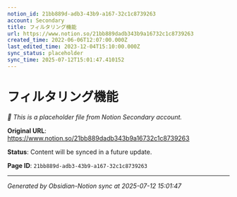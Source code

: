```yaml
---
notion_id: 21bb889d-adb3-43b9-a167-32c1c8739263
account: Secondary
title: フィルタリング機能
url: https://www.notion.so/21bb889dadb343b9a16732c1c8739263
created_time: 2022-06-06T12:07:00.000Z
last_edited_time: 2023-12-04T15:10:00.000Z
sync_status: placeholder
sync_time: 2025-07-12T15:01:47.410152
---
```


# フィルタリング機能

*🔄 This is a placeholder file from Notion Secondary account.*

**Original URL**: https://www.notion.so/21bb889dadb343b9a16732c1c8739263

**Status**: Content will be synced in a future update.

**Page ID**: `21bb889d-adb3-43b9-a167-32c1c8739263`

---

*Generated by Obsidian-Notion sync at 2025-07-12 15:01:47*
